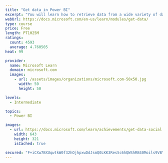 ```yaml
---
title: "Get data in Power BI"
excerpt: "You will learn how to retrieve data from a wide variety of data sources, including Microsoft Excel, relational databases, and NoSQL data stores. You will also learn how to improve performance while retrieving data."
webUrl: https://docs.microsoft.com/en-us/learn/modules/get-data/
type: course
price: Free
length: PT1H25M
ratings:
  count: 4593
  average: 4.760505
heat: 99

provider:
  name: Microsoft Learn
  domain: microsoft.com
  images:
    - url: /assets/images/organizations/microsoft.com-50x50.jpg
      width: 50
      height: 50

levels:
  - Intermediate

topics:
  - Power BI

images:
  - url: https://docs.microsoft.com/learn/achievements/get-data-social.png
    width: 643
    height: 321
    isCached: true

secured: "F+iCXw7BXUqwtkW0f32hOjhpxwDdJsmQ0LKK3ResSc6hQWShRB40Moils9VBYMSfy4llalm4CtgPgtIQ/yZ+X84dEqeMUH2S9TFSRbYpbjfISFF9y9dzV+o0kqR/AyYjRX0kCxJiUpKKmVmXuQVPtgMq/l9xJwz1MmdTOF+TddrHRuJj7cvNflhLfP+u3FY3INbk2v4Ii2NI2+yjS02rPXDHGtlezYbLZgTc2xQYebZLaCJwKf8k3xNDUtkkCRrdvxIECzWaxmiArkPQgHyQz4ylEug1tWKBw3igknYm/IJLppOewzvh56MO+FhrGB1gsEs28GsxIDX5Vr86gx9eeg7FT72981Mq2d/RLTHqmVnigbJTH+6S2MNOC8kf1OWEyKgyAx8WNPpF9gUuYX/p+qPooiANVu49dS2g1LU/5LQ=;ZZd9N+AVtOYDY/+V0vOhhA=="
---
```


